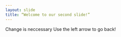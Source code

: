 ```yaml
---
layout: slide
title: “Welcome to our second slide!”
---
```

Change is neccessary
Use the left arrow to go back! 
